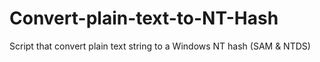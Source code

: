 # Convert-plain-text-to-NT-Hash

Script that convert plain text string to a Windows NT hash (SAM & NTDS)
